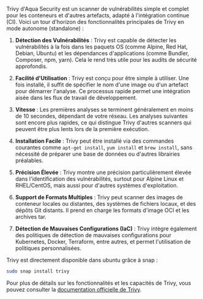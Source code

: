 Trivy d'Aqua Security est un scanner de vulnérabilités simple et complet pour les conteneurs et d'autres artefacts, adapté à l'intégration continue (CI). Voici un tour d'horizon des fonctionnalités principales de Trivy en mode autonome (standalone) :

1. **Détection des Vulnérabilités** : Trivy est capable de détecter les vulnérabilités à la fois dans les paquets OS (comme Alpine, Red Hat, Debian, Ubuntu) et les dépendances d'applications (comme Bundler, Composer, npm, yarn). Cela le rend très utile pour les audits de sécurité approfondis.

2. **Facilité d'Utilisation** : Trivy est conçu pour être simple à utiliser. Une fois installé, il suffit de spécifier le nom d'une image ou d'un artefact pour démarrer l'analyse. Ce processus rapide permet une intégration aisée dans les flux de travail de développement.

3. **Vitesse** : Les premières analyses se terminent généralement en moins de 10 secondes, dépendant de votre réseau. Les analyses suivantes sont encore plus rapides, ce qui distingue Trivy d'autres scanners qui peuvent être plus lents lors de la première exécution.

4. **Installation Facile** : Trivy peut être installé via des commandes courantes comme `apt-get install`, `yum install` et `brew install`, sans nécessité de préparer une base de données ou d'autres librairies préalables.

5. **Précision Élevée** : Trivy montre une précision particulièrement élevée dans l'identification des vulnérabilités, surtout pour Alpine Linux et RHEL/CentOS, mais aussi pour d'autres systèmes d'exploitation.

6. **Support de Formats Multiples** : Trivy peut scanner des images de conteneur locales ou distantes, des systèmes de fichiers locaux, et des dépôts Git distants. Il prend en charge les formats d'image OCI et les archives tar.

7. **Détection de Mauvaises Configurations (IaC)** : Trivy intègre également des politiques de détection de mauvaises configurations pour Kubernetes, Docker, Terraform, entre autres, et permet l'utilisation de politiques personnalisées.

Trivy est directement disponible dans ubuntu grâce à snap : 

```bash
sudo snap install trivy
```

Pour plus de détails sur les fonctionnalités et les capacités de Trivy, vous pouvez consulter la [documentation officielle de Trivy](https://aquasecurity.github.io/trivy/v0.29.2/docs/).